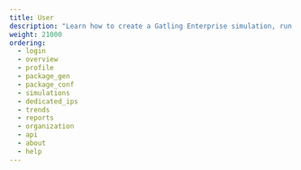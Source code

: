 ```yaml
---
title: User
description: "Learn how to create a Gatling Enterprise simulation, run it and analyze the results."
weight: 21000
ordering:
  - login
  - overview
  - profile
  - package_gen
  - package_conf
  - simulations
  - dedicated_ips
  - trends
  - reports
  - organization
  - api
  - about
  - help
---
```

